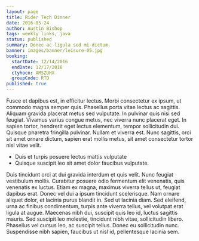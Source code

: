 ```yaml
---
layout: page
title: Rider Tech Dinner
date: 2016-05-24
author: Austin Bishop
tags: weekly links, java
status: published
summary: Donec ac ligula sed mi dictum.
banner: images/banner/leisure-05.jpg
booking:
  startDate: 12/14/2016
  endDate: 12/17/2016
  ctyhocn: AMSZUHX
  groupCode: RTD
published: true
---
```

Fusce et dapibus est, in efficitur lectus. Morbi consectetur ex ipsum, ut commodo magna semper quis. Phasellus porta vitae lectus ac sagittis. Aliquam gravida placerat metus sed vulputate. In pulvinar quis nisi sed feugiat. Vivamus varius congue metus, nec viverra nunc placerat eget. In sapien tortor, hendrerit eget lectus elementum, tempor sollicitudin dui. Quisque pharetra fringilla pulvinar. Nullam et viverra est. Nunc sagittis, orci sit amet ornare dictum, sapien erat mollis metus, sit amet consectetur tortor nisl vitae velit.

* Duis et turpis posuere lectus mattis vulputate
* Quisque suscipit leo sit amet dolor faucibus vulputate.

Duis tincidunt orci at dui gravida interdum et quis velit. Nunc feugiat vestibulum mollis. Curabitur posuere odio fermentum elit venenatis, quis venenatis ex luctus. Etiam ex magna, maximus viverra tellus ut, feugiat dapibus erat. Donec vel dui a ipsum tincidunt scelerisque. Nam ornare aliquet dolor, et lacinia purus blandit in. Sed ut lacinia diam. Sed eleifend, urna ac finibus condimentum, turpis ante viverra tellus, vel volutpat erat ligula at augue. Maecenas nibh dui, suscipit quis leo id, luctus sagittis mauris. Sed suscipit leo molestie, tincidunt nibh vitae, sollicitudin libero. Phasellus vel cursus leo, ac suscipit tellus. Donec eu sollicitudin nunc. Suspendisse nibh sapien, faucibus ut nisl id, pellentesque lacinia sem.
